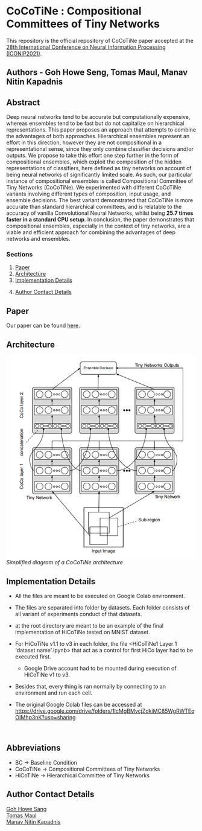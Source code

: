 # CoCoTiNe : Compositional Committees of Tiny Networks

This repository is the official repository of CoCoTiNe paper accepted at the [28th International Conference on Neural Information Processing (ICONIP2021)](https://iconip2021.apnns.org/).

## Authors - Goh Howe Seng, Tomas Maul, Manav Nitin Kapadnis

## Abstract 

Deep neural networks tend to be accurate but computationally expensive, whereas ensembles tend to be fast but do not capitalize on hierarchical representations. This paper proposes an approach that attempts to combine the advantages of both approaches. Hierarchical ensembles represent an effort in this direction, however they are not compositional in a representational sense, since they only combine classifier decisions and/or outputs. We propose to take this effort one step further in the form of compositional ensembles, which exploit the composition of the hidden representations of classifiers, here defined as tiny networks on account of being neural networks of significantly limited scale. As such, our particular instance of compositional ensembles is called Compositional Committee of Tiny Networks (CoCoTiNe). We experimented with different CoCoTiNe variants involving different types of composition, input usage, and ensemble decisions. The best variant demonstrated that CoCoTiNe is more accurate than standard hierarchical committees, and is relatable to the accuracy of vanilla Convolutional Neural Networks, whilst being **25.7 times faster in a standard CPU setup**. In conclusion,
the paper demonstrates that compositional ensembles, especially in the context of tiny networks, are a viable and efficient approach for combining the advantages of deep networks and ensembles.

### Sections
1. [Paper](#system-description-paper)
2. [Architecture](#architecture)
3. [Implementation Details](#implementation-details)
<!--4. [Citing](#Cite-details)-->
4. [Author Contact Details](#authors-info)

## Paper
Our paper can be found [here](https://github.com/manavkapadnis/CoCoTiNe/blob/main/CoCoTiNe_paper.pdf).  

## Architecture

![Simplified diagram of a CoCoTiNe architecture](https://github.com/manavkapadnis/CoCoTine/blob/main/architecture.PNG)
<br>
*Simplified diagram of a CoCoTiNe architecture*

## Implementation Details  

- All the files are meant to be executed on Google Colab environment.
 
- The files are separated into folder by datasets. Each folder consists of all variant of experiments conduct of that datasets.

- <Final HiCoTiNe MNIST.ipynb> at the root directory are meant to be an example of the final implementation of HiCoTiNe tested on MNIST dataset.

- For HiCoTiNe v1.1 to v3 in each folder, the file <HiCoTiNe1 Layer 1 'dataset name'.ipynb> that act as a control for first HiCo layer had to be executed first.
	- Google Drive account had to be mounted during execution of HiCoTiNe v1 to v3.

- Besides that, every thing is ran normally by connecting to an environment and run each cell.

- The original Google Colab files can be accessed at https://drive.google.com/drive/folders/1IcMgBMvcjZdkiMC85WgRWTEqOIMhp3nK?usp=sharing
<br>	
	
## Abbreviations
	
- BC -> Baseline Condition 
- CoCoTiNe ->  Compositional Committees of Tiny Networks
- HiCoTiNe -> Hierarchical Committee of Tiny Networks
	
<!--## Citing (tbd)-->
	
## Author Contact Details

[Goh Howe Sang](mailto:howeseng@gmail.com) <br>
[Tomas Maul](mailto:Tomas.Maul@nottingham.edu.my) <br>
[Manav Nitin Kapadnis](mailto:iammanavk@gmail.com) <br>

